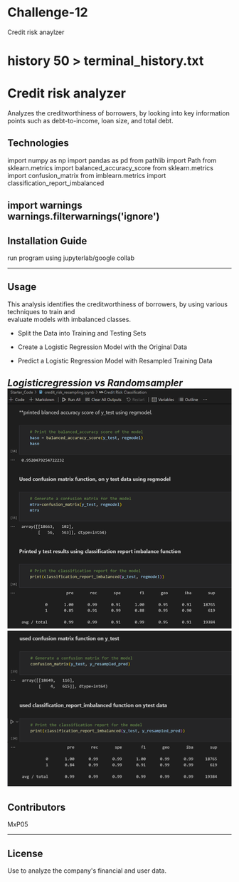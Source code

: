 # Challenge-12
Credit risk anaylzer
# history 50 > terminal_history.txt

# Credit risk analyzer
Analyzes the creditworthiness of borrowers, by looking into key information points such as debt-to-income, loan size, and total 
  debt.
## Technologies

import numpy as np
import pandas as pd
from pathlib import Path
from sklearn.metrics import balanced_accuracy_score
from sklearn.metrics import confusion_matrix
from imblearn.metrics import classification_report_imbalanced

import warnings
warnings.filterwarnings('ignore')
---

## Installation Guide
run program using jupyterlab/google collab

---

## Usage
This analysis identifies the creditworthiness of borrowers, by using various techniques to train and   
  evaluate models with imbalanced classes.


* Split the Data into Training and Testing Sets

* Create a Logistic Regression Model with the Original Data

* Predict a Logistic Regression Model with Resampled Training Data 

*Logisticregression vs Randomsampler*
![Logistic regression score](https://github.com/MxP05/Challenge-12/blob/main/Resources/image/logisticregression%20score.png?raw=true)
![Random resampler score](https://github.com/MxP05/Challenge-12/blob/main/Resources/image/Resampled%20score.png?raw=true)
---

## Contributors

MxP05

---

## License
Use to analyze the company's financial and user data.